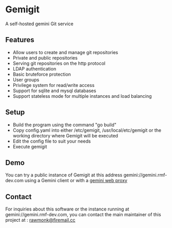 # Gemigit

A self-hosted gemini Git service

## Features

* Allow users to create and manage git repositories
* Private and public repositories
* Serving git repositories on the http protocol
* LDAP authentication
* Basic bruteforce protection
* User groups
* Privilege system for read/write access
* Support for sqlite and mysql databases
* Support stateless mode for multiple instances and load balancing

## Setup

* Build the program using the command "go build"
* Copy config.yaml into either /etc/gemigit, /usr/local/etc/gemigit or the working directory where Gemigit will be executed
* Edit the config file to suit your needs
* Execute gemigit

## Demo

You can try a public instance of Gemigit at this address gemini://gemini.rmf-dev.com using a Gemini client or with a [gemini web proxy][0]

## Contact

For inquiries about this software or the instance running at gemini://gemini.rmf-dev.com, you can contact the main maintainer of this project at : rawmonk@firemail.cc

[0]: https://portal.mozz.us/gemini/gemini.rmf-dev.com/

